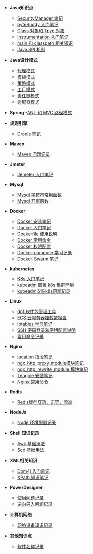 - **Java知识点**
  - [SecurityManager 笔记](/Java知识点/SecurityManager笔记.md)
  - [byteBuddy 入门笔记](/Java知识点/byteBuddy入门笔记.md)
  - [Class 对象和 Tpye 对象](/Java知识点/Class对象和Tpye对象.md)
  - [Instrumentation 入门笔记](/Java知识点/Instrumentation_知识笔记.md)
  - [main 和 classpath 相关知识](/Java知识点/Java_main_classpath.md)
  - [Java SPI 机制](/Java知识点/Java_SPI.md)

- **Java设计模式**
  - [代理模式](/Java设计模式/代理模式.md)
  - [模板模式](/Java设计模式/模板模式.md)
  - [策略模式](/Java设计模式/策略模式.md)
  - [工厂模式](/Java设计模式/工厂模式.md)
  - [责任链模式](/Java设计模式/责任链模式.md)
  - [适配器模式](/Java设计模式/适配器模式.md)

- **Spring**
  -[ANT 和 MVC 路径模式](/Spring/ANT和MVC路径模式.md)

- **规则引擎**
  - [Drools 笔记](/RuleEngine/Drools笔记.md)

- **Maven**
  - [Maven 问题记录](/Maven/Maven问题记录.md)

- **Jmeter**
  - [Jemeter 入门笔记](/Jemeter/Jemeter_入门笔记.md)

- **Mysql**
    - [Mysql 字符串常用函数](/Mysql/Mysql字符串常用函数.md)
    - [Mysql 开窗函数](/Mysql/Mysql开窗函数.md)

- **Docker**
    - [Docker 安装笔记](/Docker/Docker_安装笔记.md)
    - [Docker 入门笔记](/Docker/Docker_入门笔记.md)
    - [Dockerfile 使用说明](/Docker/Dockerfile_使用说明.md)
    - [Docker 常用命令](/Docker/Docker_常用命令.md)
    - [Docker 权限配置](/Docker/Docker_权限配置.md)
    - [Docker-compose 学习记录](/Docker/Docker-compose_学习记录.md)
    - [Docker-Swarm 笔记](/Docker/Docker-Swarm_笔记.md)

- **kubernetes**
  - [K8s 入门笔记](/Kubernetes/K8s_入门笔记.md)
  - [kubeadm 部署 k8s 集群环境](/Kubernetes/kubeadm部署k8s集群.md)
  - [kubeadm安装k8s问题记录](/Kubernetes/kubeadm安装k8s问题记录.md)


- **Linux**
  - [dnf 软件包管理工具](/Linux/dnf软件包管理工具.md)
  - [ECS 云服务器挂载数据盘](/Linux/ECS云服务器挂载数据盘.md)
  - [iptables 学习笔记](/Linux/iptables学习笔记.md)
  - [SSH 密码登录和密钥配置说明](/Linux/SSH密码登录和密钥配置说明.md)
  - [常用命令记录](/Linux/常用命令记录.md)


- **Nginx**
  - [location 指令笔记](/Nginx/location指令笔记.md)
  - [ngx_http_proxy_module模块笔记](/Nginx/ngx_http_proxy_module模块笔记.md)
  - [ngx_http_rewrite_module 模块笔记](/Nginx/ngx_http_rewrite_module模块笔记.md)
  - [Tengine 安装笔记](/Nginx/Tengine安装笔记.md)
  - [Nginx 常用命令](/Nginx/Nginx常用命令.md)


- **Redis**
  - [Redis缓存穿透、击穿、雪崩](/Redis/Redis缓存穿透-击穿-雪崩.md)

- **NodeJs**
  - [Node 环境配置记录](/NodeJs/Node环境配置记录.md)

- **Shell 知识记录**
  - [Awk 基础用法](/Shell/Awk基础用法.md)
  - [Sed 基础用法](/Shell/Sed基础用法.md)

- **XML相关知识**
  - [Dom4j 入门笔记](/Xml/Dom4j入门笔记.md)
  - [XPath 知识笔记](/Xml/XPath笔记.md)
  
- **PowerDesigner**
  - [使用问题记录](/PowerDesigner/使用问题记录.md)
  - [逆向导入问题记录](/PowerDesigner/逆向导入问题记录.md)


- **计算机网络**
  - [网络设备知识记录](/计算机网络/网络设备知识记录.md)

- **其他知识点**
  - [软件名称记录](/other/软件名称记录.md)   